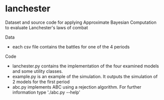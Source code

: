 # lanchester
Dataset and source code for applying Approximate Bayesian Computation to evaluate Lanchester's laws of combat

Data
- each csv file contains the battles for one of the 4 periods

Code
- lanchester.py contains the implementation of the four examined models and some utility classes.
- example.py is an example of the simulation. It outputs the simulation of 2 models for the first period
- abc.py implements ABC using a rejection algorithm. For further information type './abc.py --help'

